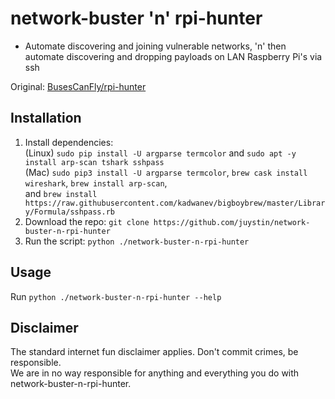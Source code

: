 # network-buster 'n' rpi-hunter
* Automate discovering and joining vulnerable networks, 'n' then automate discovering and dropping payloads on LAN Raspberry Pi's via ssh

Original: [BusesCanFly/rpi-hunter](https://github.com/BusesCanFly/rpi-hunter)

## Installation

1. Install dependencies:  
   (Linux) `sudo pip install -U argparse termcolor` and `sudo apt -y install arp-scan tshark sshpass`  
   (Mac) `sudo pip3 install -U argparse termcolor`, `brew cask install wireshark`, `brew install arp-scan`,  
   and `brew install https://raw.githubusercontent.com/kadwanev/bigboybrew/master/Library/Formula/sshpass.rb`
2. Download the repo: `git clone https://github.com/juystin/network-buster-n-rpi-hunter`  
3. Run the script: `python ./network-buster-n-rpi-hunter`

## Usage
Run `python ./network-buster-n-rpi-hunter --help`

## Disclaimer

The standard internet fun disclaimer applies. Don't commit crimes, be responsible.  
We are in no way responsible for anything and everything you do with network-buster-n-rpi-hunter.